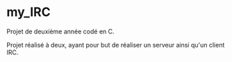 # my_IRC

Projet de deuxième année codé en C.

Projet réalisé à deux, ayant pour but de réaliser un serveur ainsi qu'un client IRC.
